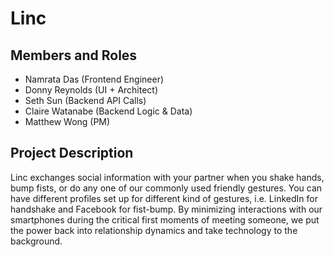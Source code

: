 Linc
=============

## Members and Roles
- Namrata Das (Frontend Engineer)
- Donny Reynolds (UI + Architect)
- Seth Sun (Backend API Calls)
- Claire Watanabe (Backend Logic & Data)
- Matthew Wong (PM)

## Project Description

Linc exchanges social information with your partner when you shake hands, bump fists, or do any one of our commonly used friendly gestures. You can have different profiles set up for different kind of gestures, i.e. LinkedIn for handshake and Facebook for fist-bump. By minimizing interactions with our smartphones during the critical first moments of meeting someone, we put the power back into relationship dynamics and take technology to the background.

